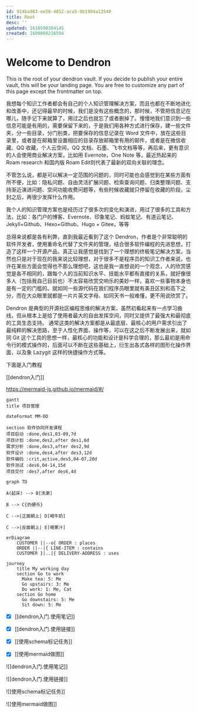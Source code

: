 ```yaml
---
id: 914ba983-ee50-4852-aca5-9b1904a13540
title: Root
desc: ''
updated: 1610590304145
created: 1609860216594
---
```

# Welcome to Dendron

This is the root of your dendron vault. If you decide to publish your entire vault, this will be your landing page. You are free to customize any part of this page except the frontmatter on top. 

我想每个知识工作者都会有自己的个人知识管理解决方案，而且也都在不断地进化和改善中，还记得最早的时候，我们是没有这些概念的，那时候，不管把信息记在哪儿，随手记下来就算了，用过之后也就忘了或者删掉了。慢慢地我们意识到一些信息可能是有用的，需要保留下来的，于是我们用各种方式进行保存，建一些文件夹，分一些目录，分门别类，把要保存的信息记录在 Word 文件中，放在这些目录里，或者是在邮箱里设置相应的目录存放邮箱里有用的邮件，或者是在微信收藏、QQ 收藏，个人云空间，QQ 文档、石墨、飞书文档等等，再后来，更有意识的人会使用商业解决方案，比如用 Evernote，One Note 等，最近热起来的 Roam research 和国内版 Roam Edit则代表了最新的双向关联的理念。

不管怎么说，都是可以解决一定范围的问题的，同时可能也会感觉到在某些方面有所不便，比如：隐私问题、自由灵活扩展问题、检索查询问题、归类整理问题、支持渐近演进问题、空间功能收费问题等，有些时候收藏就只停留在收藏的阶段，尘封之后，再很少发挥什么作用。

我个人的知识管理方案也是经历过了很多次的变化和演进，用过了很多的工具和方法，比如：各门户的博客、Evernote、印象笔记、蚂蚁笔记、有道云笔记、Jekyll+Github、Hexo+Github、Hugo + Gitee，等等

总得来说都是各有利弊，直到我最近看到了这个 Dendron，作者是个非常聪明的软件开发者，使用重命名代替了文件夹的管理，结合很多软件编程的先进思想，打造了这样一个开源产品，真正让我感觉是找到了一个理想的终极笔记解决方案，当然也只是对于现在的我来说比较理想，对于很多不是程序员的知识工作者来说，也许在某些方面会觉得也不那么理想吧，这也是我一直想说的一个观念，人的欣赏感觉是各不相同的，跟每个人的当前知识水平、技能水平都有直接的关系，就好像很多人（包括我自己目前也）不太容易欣赏交响乐的美妙一样，喜欢一些事物本身也是有一定的门槛的。就如同一些源代码在我们程序员眼里就有美丑区别和高下之分，而在大众眼里就都是一片片英文字母、如同天书一般难懂，更不用说欣赏了。

Dendron 是典型的开源社区编程思维的解决方案，虽然初看起来有一点学习曲线，但从根本上是给了使用者最大的自由发挥空间，同时又提供了最强大和最彻底的工具生态支持。 通常这类的解决方案都是从最底层、最核心的用户需求引出了最纯粹的解决思路，至于人性化界面、操作等，可以在这之后不断发展出来，就如同 Git 这个工具的思想一样，最核心的功能和设计是科学合理的，那么最初是用命令行的模式操作的，后面可以不断在这些基础上，衍生出各式各样的图形化操作界面，以及象 Lazygit 这样的快捷操作方式等。

下面是入门教程

[[dendron入门]]

https://mermaid-js.github.io/mermaid/#/

```mermaid
gantt
title 项目管理

dateFormat MM-DD

section 软件协同开发课程
项目启动 :done,des1,03-09,7d
项目计划 :done,des2,after des1,6d
需求分析 :done,des3,after des2,9d
软件设计 :done,des4,after des3,12d
软件编码 :crit,active,des5,04-07,20d
软件测试 :des6,04-14,15d
项目交付 :des7,after des6,4d
```

```mermaid
graph TD

A(起床) --> B[洗漱]

B --> C{扔硬币}

C -->|正面朝上| D[喝牛奶]

C -->|反面朝上| E[喝果汁]
```

```mermaid
erDiagram
    CUSTOMER ||--o{ ORDER : places
    ORDER ||--|{ LINE-ITEM : contains
    CUSTOMER }|..|{ DELIVERY-ADDRESS : uses
```

```mermaid
journey
    title My working day
    section Go to work
      Make tea: 5: Me
      Go upstairs: 3: Me
      Do work: 1: Me, Cat
    section Go home
      Go downstairs: 5: Me
      Sit down: 5: Me
```


- [x] [[dendron入门.使用笔记]]


- [x] [[dendron入门.使用链接]]


- [x] [[使用schema标记任务]]

- [x] [[使用mermaid做图]]

![[dendron入门.使用笔记]]

![[dendron入门.使用链接]]


![[使用schema标记任务]]

![[使用mermaid做图]]